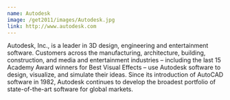 ```yaml
---
name: Autodesk
image: /get2011/images/Autodesk.jpg
link: http://www.autodesk.com  
---
```


Autodesk, Inc., is a leader in 3D design, engineering and entertainment software. Customers across the manufacturing, architecture, building, construction, and media and entertainment industries – including the last 15 Academy Award winners for Best Visual Effects – use Autodesk software to design, visualize, and simulate their ideas. Since its introduction of AutoCAD software in 1982, Autodesk continues to develop the broadest portfolio of state-of-the-art software for global markets.  
